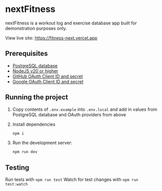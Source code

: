 # nextFitness

nextFitness is a workout log and exercise database app built for demonstration purposes only.

View live site:
https://fitness-next.vercel.app


## Prerequisites
- [PostgreSQL database](https://www.postgresql.org/download/)
- [NodeJS v20 or higher](https://nodejs.org/en/download/package-manager)
- [GitHub OAuth Client ID and secret](https://docs.github.com/en/apps/oauth-apps/building-oauth-apps/creating-an-oauth-app)
- [Google OAuth Client ID and secret](https://support.google.com/cloud/answer/6158849?hl=en)

## Running the project
1. Copy contents of `.env.example` into `.env.local` and add in values from PostgreSQL database and OAuth providers from above
2. Install dependencies
    ```bash
    npm i
    ```
3. Run the development server:

    ```bash
    npm run dev
    ```
## Testing
Run tests with `npm run test`
Watch for test changes with `npm run test:watch`

